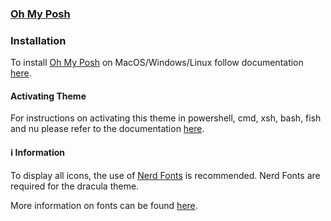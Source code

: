 ### [Oh My Posh](https://ohmyposh.dev)

### Installation 

To install [Oh My Posh](https://ohmyposh.dev) on MacOS/Windows/Linux follow documentation [here](https://ohmyposh.dev/docs/windows).

#### Activating Theme 

For instructions on activating this theme in powershell, cmd, xsh, bash, fish and nu please refer to the documentation [here](https://ohmyposh.dev/docs/prompt). 

#### ℹ️ Information

To display all icons, the use of [Nerd Fonts](https://www.nerdfonts.com/) is recommended. Nerd Fonts are required for the dracula theme. 

More information on fonts can be found [here](https://ohmyposh.dev/docs/config-fonts).
